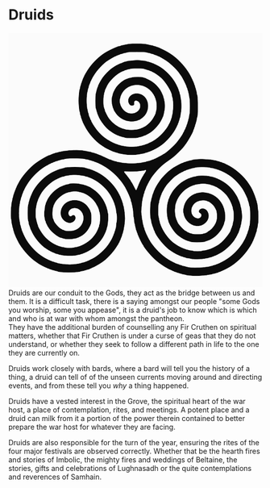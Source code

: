 # Druids
 
![Druid Swirls](img/druid.svg)
Druids are our conduit to the Gods, they act as the bridge between us and them. It is a difficult task, there is a  saying amongst our people "some Gods you worship, some you appease", it is a druid's job to know which is which and who is at war with whom amongst the pantheon.   
They have the additional burden of counselling any Fir Cruthen on spiritual matters, whether that Fir Cruthen is  under a curse of geas that they do not understand, or whether they seek to follow a different path in life to the one they are currently on.

Druids work closely with bards, where a bard will tell you the history of a thing, a druid can tell of of the  unseen currents moving around and directing events, and from these tell you *why* a thing happened.

Druids have a vested interest in the Grove, the spiritual heart of the war host, a place of contemplation, rites, and meetings. A potent place and a druid can milk from it a portion of the power therein contained to better  prepare the war host for whatever they are facing.

Druids are also responsible for the turn of the year, ensuring the rites of the four major festivals are observed  correctly. Whether that be the hearth fires and stories of Imbolic, the mighty fires and weddings of Beltaine, the  stories, gifts and celebrations of Lughnasadh or the quite contemplations and reverences of Samhain.